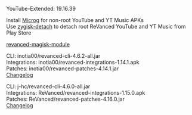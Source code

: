 YouTube-Extended: 19.16.39  

Install [Microg](https://github.com/ReVanced/GmsCore/releases) for non-root YouTube and YT Music APKs  
Use [zygisk-detach](https://github.com/j-hc/zygisk-detach) to detach root ReVanced YouTube and YT Music from Play Store  

[revanced-magisk-module](https://github.com/j-hc/revanced-magisk-module)
  
CLI: inotia00/revanced-cli-4.6.2-all.jar  
Integrations: inotia00/revanced-integrations-1.14.1.apk  
Patches: inotia00/revanced-patches-4.14.1.jar  
[Changelog](https://github.com/inotia00/revanced-patches/releases/tag/v4.14.1)

CLI: j-hc/revanced-cli-4.6.0-all.jar  
Integrations: ReVanced/revanced-integrations-1.15.0.apk  
Patches: ReVanced/revanced-patches-4.16.0.jar  
[Changelog](https://github.com/ReVanced/revanced-patches/releases/tag/v4.16.0)  
